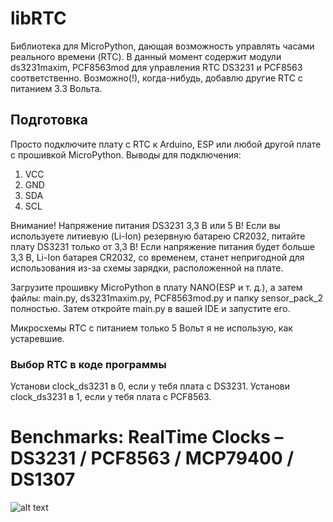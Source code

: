 # libRTC
Библиотека для MicroPython, дающая возможность управлять часами реального времени (RTC).
В данный момент содержит модули ds3231maxim, PCF8563mod для управления RTC DS3231 и PCF8563 соответственно. 
Возможно(!), когда-нибудь, добавлю другие RTC c питанием 3.3 Вольта.

## Подготовка
Просто подключите плату с RTC к Arduino, ESP или любой другой плате с прошивкой MicroPython.
Выводы для подключения:
 
1. VCC
2. GND
3. SDA
4. SCL

Внимание! Напряжение питания DS3231 3,3 В или 5 В! Если вы используете литиевую (Li-Ion) резервную батарею CR2032, 
питайте плату DS3231 только от 3,3 В! Если напряжение питания будет больше 3,3 В, Li-Ion батарея СR2032, со временем, 
станет непригодной для использования из-за схемы зарядки, расположенной на плате.

Загрузите прошивку MicroPython в плату NANO(ESP и т. д.), а затем файлы: main.py, ds3231maxim.py, PCF8563mod.py и 
папку sensor_pack_2 полностью. Затем откройте main.py в вашей IDE и запустите его.

Микросхемы RTC с питанием только 5 Вольт я не использую, как устаревшие.

### Выбор RTC в коде программы
Установи clock_ds3231 в 0, если у тебя плата с DS3231. 
Установи clock_ds3231 в 1, если у тебя плата с PCF8563.

# Benchmarks: RealTime Clocks – DS3231 / PCF8563 / MCP79400 / DS1307

![alt text](https://www.switchdoc.com/2014/12/benchmarks-realtime-clocks-ds3231-pcf8563-mcp79400-ds1307/)